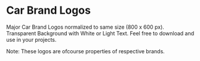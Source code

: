 # Car Brand Logos

Major Car Brand Logos normalized to same size (800 x 600 px). 
Transparent Background with White or Light Text.
Feel free to download and use in your projects. 

Note: These logos are ofcourse properties of respective brands.
